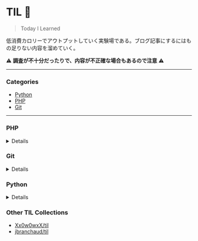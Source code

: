 # TIL :pencil:
> Today I Learned

低消費カロリーでアウトプットしていく実験場である。ブログ記事にするにはもの足りない内容を溜めていく。

:warning: **調査が不十分だったりで、内容が不正確な場合もあるので注意** :warning:

---

### Categories

* [Python](#python)
* [PHP](#php)
* [Git](#git)

---

### PHP
<details>
  
- [Laravel8 でも afterCreatingState したい](php/laravel8-aftercreatingstate.md)

</details>

### Git
<details>
  
- [グローバルな .gitignore を作る](git/global-gitignore.md)

</details>

### Python
<details>
  
- [Python で静的ダックタイピング](python/protocol.md)

</details>

### Other TIL Collections

* [Xx0w0wxX/til](https://github.com/Xx0w0wxX/til)
* [jbranchaud/til](https://github.com/jbranchaud/til)
